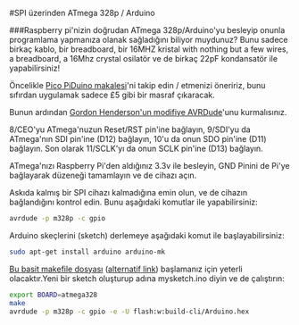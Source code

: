 <!--
---
name: Arduino SPI
description: Raspberry Pi SPI ile Arduino programlama
pin:
  '19':
    name: SDO
    direction: output
    active: high
    description: Serial Data Out
  '21':
    name: SDI
    direction: input
    active: high
    description: Serial Data In
  '23':
    name: SCK
    direction: output
    active: high
    description: Serial Clock
  '24':
    name: CE0
    direction: output
    active: high
    description: Arduino Reset
-->
#SPI üzerinden ATmega 328p / Arduino

###Raspberry pi'nizin doğrudan ATmega 328p/Arduino'yu besleyip onunla programlama yapmanıza olanak sağladığını biliyor muydunuz? Bunu sadece birkaç kablo, bir breadboard, bir 16MHZ kristal with nothing but a few wires, a breadboard, a 16Mhz crystal osilatör ve de birkaç 22pF kondansatör ile yapabilirsiniz!

Öncelikle [Pico PiDuino makalesi](http://pi.gadgetoid.com/article/building-the-pico-piduino)'ni takip edin / etmenizi öneririz, bunu sıfırdan uygulamak sadece &pound;5 gibi bir masraf çıkaracak.

Bunun ardından [Gordon Henderson'un modifiye AVRDude](https://projects.drogon.net/raspberry-pi/gertboard/arduino-ide-installation-isp/)'unu kurmalısınız.

8/CEO'yu ATmega'nuzun Reset/RST pin'ine bağlayın, 9/SDI'yu da ATmega'nın SDI pin'ine (D12) bağlayın, 10'u da onun SDO pin'ine (D11) bağlayın. Son olarak 11/SCLK'yı da onun SCLK pin'ine (D13) bağlayın.

ATmega'nızı Raspberry Pi'den aldığınız 3.3v ile besleyin, GND Pinini de Pi'ye bağlayarak düzeneği tamamlayın ve de cihazı açın.

Askıda kalmış bir SPI cihazı kalmadığına emin olun, ve de cihazın bağlandığını kontrol edin. Bunu aşağıdaki komutlar ile yapabilirsiniz:

```bash
avrdude -p m328p -c gpio
```

Arduino skeçlerini (sketch) derlemeye aşağıdaki komut ile başlayabilirsiniz:

```bash
sudo apt-get install arduino arduino-mk
```

[Bu basit makefile dosyası](http://pi.gadgetoid.com/arduino/Makefile) ([alternatif link](http://paste.debian.net/111092/)) başlamanız için yeterli olacaktır.Yeni bir sketch oluşturup adına mysketch.ino diyin ve de çalıştırın:


```bash
export BOARD=atmega328
make
avrdude -p m328p -c gpio -e -U flash:w:build-cli/Arduino.hex
```

